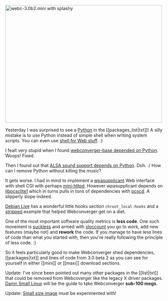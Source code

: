 <a href="http://www.flickr.com/photos/hendry/2510013812/" title="webc-3.0b2.mini with splashy by Kai Hendry, on Flickr"><img src="http://farm3.static.flickr.com/2115/2510013812_f48434924e.jpg" width="500" height="375" alt="webc-3.0b2.mini with splashy" /></a>

Yesterday I was surprised to see a [Python](http://python.org/) in the [[packages_list|txt]]! A silly mistake is to use Python instead of simple shell when writing system scripts. You can even use [shell for Web stuff](http://dabase.com/e/04041/). :)

I fealt very stupid when I found [webconverger-base depended on Python](http://git.webconverger.org/?p=webconverger-base.git;a=blob;f=debian/control). Woops! Fixed.

Then I found out that [ALSA sound support depends on Python](http://packages.debian.org/lenny/alsa-utils). Doh. :/ How can I remove Python without killing the music?

It gets worse. I had in mind to implement a [wpasupplicant](http://packages.qa.debian.org/w/wpasupplicant.html) Web interface with shell CGI with perhaps [mini-httpd](http://packages.qa.debian.org/m/mini-httpd.html). However wpasupplicant depends on [libpcsclite1](http://packages.debian.org/lenny/libpcsclite1) which in turns pulls in tons of dependencies with [pcscd](http://packages.debian.org/lenny/pcscd). A slipperly slope indeed.

[Debian Live](http://debian-live.alioth.debian.org/) has a wonderful little hooks section `chroot_local-hooks` and a [stripped](http://git.debian.org/?p=debian-live/config-webc.git;a=blob;f=mini/config/chroot_local-hooks/stripped) example that helped Webconverger get on a diet.

One of the most important software quality metrics is **less code**. One such movement is [suckless](http://www.suckless.org/wiki/) and armed with [sloccount](http://packages.qa.debian.org/s/sloccount.html) you go to work, add new features (maybe not) and **rework** the code. If you manage to have less lines of code than what you started with, then you're really following the principle of less code. :)

So it feels particularly good to make Webconverger shed dependencies, [[packages|txt]] and lines of code from 3.0 beta 2 as you can see for yourself in either [[mini]] or [[maxi]] download sections.

Update: I've since been pointed out many other packages in the [[list|txt]] that could be removed from Webcoverger like the legacy X driver packages. [Damn Small Linux](http://damnsmalllinux.org/packages.html) will be the guide to take Webconverger **sub-100 megs**.

Update: [Small size image](http://wiki.debian.org/DebianLive/HowTo/SmallSizeImage) must be experimented with!
